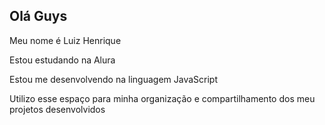 ## Olá Guys

Meu nome é Luiz Henrique

Estou estudando na Alura

Estou me desenvolvendo na linguagem JavaScript

Utilizo esse espaço para minha organização e compartilhamento dos meu projetos desenvolvidos

